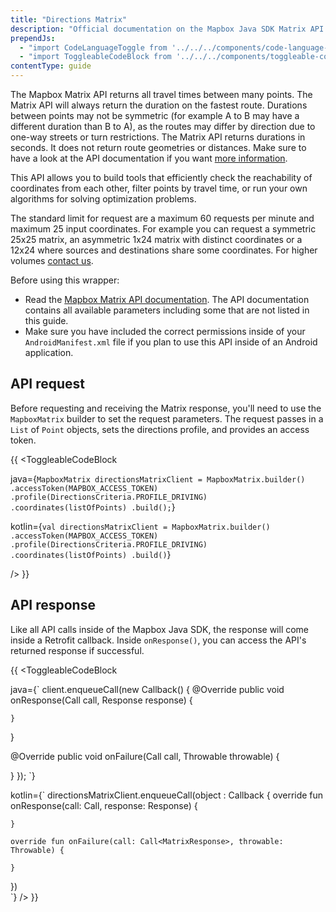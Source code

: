 ```yaml
---
title: "Directions Matrix"
description: "Official documentation on the Mapbox Java SDK Matrix API."
prependJs:
  - "import CodeLanguageToggle from '../../../components/code-language-toggle';"
  - "import ToggleableCodeBlock from '../../../components/toggleable-code-block';"
contentType: guide
---
```


The Mapbox Matrix API returns all travel times between many points. The Matrix API will always return the duration on the fastest route. Durations between points may not be symmetric (for example A to B may have a different duration than B to A), as the routes may differ by direction due to one-way streets or turn restrictions. The Matrix API returns durations in seconds. It does not return route geometries or distances. Make sure to have a look at the API documentation if you want [more information](https://www.mapbox.com/api-documentation/navigation/#matrix).

This API allows you to build tools that efficiently check the reachability of coordinates from each other, filter points by travel time, or run your own algorithms for solving optimization problems.

The standard limit for request are a maximum 60 requests per minute and maximum 25 input coordinates. For example you can request a symmetric 25x25 matrix, an asymmetric 1x24 matrix with distinct coordinates or a 12x24 where sources and destinations share some coordinates. For higher volumes [contact us](https://www.mapbox.com/contact/sales).

Before using this wrapper:

- Read the [Mapbox Matrix API documentation](https://www.mapbox.com/api-documentation/navigation/#matrix). The API documentation contains all available parameters including some that are not listed in this guide.
- Make sure you have included the correct permissions inside of your `AndroidManifest.xml` file if you plan to use this API inside of an Android application.

## API request

Before requesting and receiving the Matrix response, you'll need to use the `MapboxMatrix` builder to set the request parameters. The request passes in a `List` of `Point` objects, sets the directions profile, and provides an access token.

{{
<CodeLanguageToggle id="matrix-request" />
<ToggleableCodeBlock

java={`
MapboxMatrix directionsMatrixClient = MapboxMatrix.builder()
	.accessToken(MAPBOX_ACCESS_TOKEN)
	.profile(DirectionsCriteria.PROFILE_DRIVING)
	.coordinates(listOfPoints)
	.build();
`}

kotlin={`
val directionsMatrixClient = MapboxMatrix.builder()
	.accessToken(MAPBOX_ACCESS_TOKEN)
	.profile(DirectionsCriteria.PROFILE_DRIVING)
	.coordinates(listOfPoints)
	.build()
`}

/>
}}


## API response

Like all API calls inside of the Mapbox Java SDK, the response will come inside a Retrofit callback. Inside `onResponse()`, you can access the API's returned response if successful.

{{
<CodeLanguageToggle id="matrix-response" />
<ToggleableCodeBlock

java={`
client.enqueueCall(new Callback<MatrixResponse>() {
  @Override
  public void onResponse(Call<MatrixResponse> call,
    Response<MatrixResponse> response) {

    }
  }

  @Override
  public void onFailure(Call<MatrixResponse> call, Throwable throwable) {

  }
});
`}

kotlin={`
directionsMatrixClient.enqueueCall(object : Callback<MatrixResponse> {
	override fun onResponse(call: Call<MatrixResponse>, response: Response<MatrixResponse>) {


	}

	override fun onFailure(call: Call<MatrixResponse>, throwable: Throwable) {

	}
})        
`}
/>
}}
